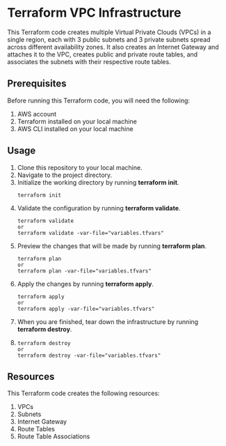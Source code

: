 # Terraform VPC Infrastructure

This Terraform code creates multiple Virtual Private Clouds (VPCs) in a single region, each with 3 public subnets and 3 private subnets spread across different availability zones. It also creates an Internet Gateway and attaches it to the VPC, creates public and private route tables, and associates the subnets with their respective route tables.

## Prerequisites

Before running this Terraform code, you will need the following:

1. AWS account
2. Terraform installed on your local machine
3. AWS CLI installed on your local machine

## Usage

1. Clone this repository to your local machine.
2. Navigate to the project directory.
3. Initialize the working directory by running **terraform init**.
   ```
   terraform init
   ```
4. Validate the configuration by running **terraform validate**.
   ```
   terraform validate
   or
   terraform validate -var-file="variables.tfvars"
   ```
5. Preview the changes that will be made by running **terraform plan**.
   ```
   terraform plan
   or
   terraform plan -var-file="variables.tfvars"
   ```
6. Apply the changes by running **terraform apply**.
   ```
   terraform apply
   or
   terraform apply -var-file="variables.tfvars"
   ```
7. When you are finished, tear down the infrastructure by running **terraform destroy**.
8. ```
   terraform destroy
   or
   terraform destroy -var-file="variables.tfvars"
   ```

## Resources

This Terraform code creates the following resources:

1. VPCs
2. Subnets
3. Internet Gateway
4. Route Tables
5. Route Table Associations